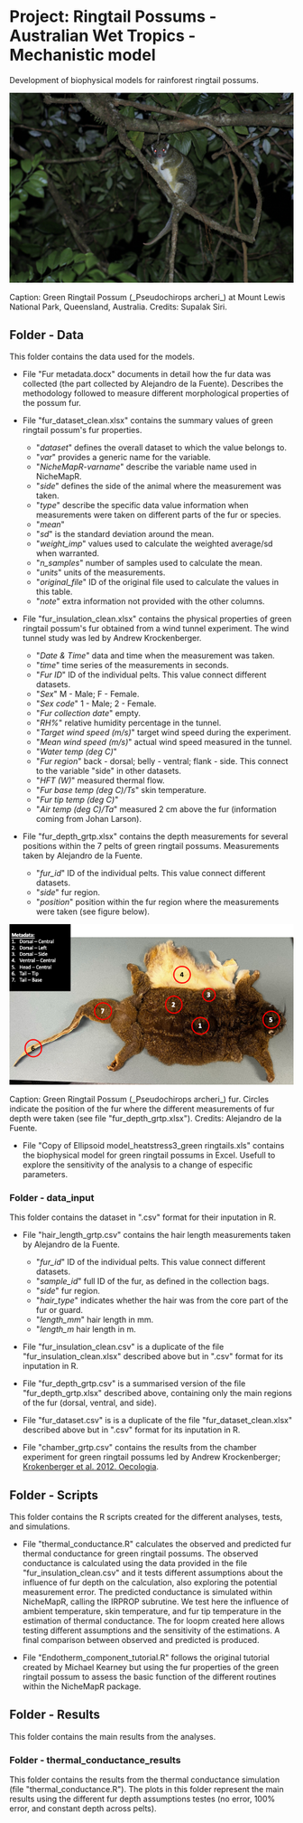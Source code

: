 # Project: Ringtail Possums - Australian Wet Tropics - Mechanistic model

Development of biophysical models for rainforest ringtail possums.

<p align="center">
  <img src="https://github.com/AlejandroFuentePinero/Ringtail_WT_Mechanistic_Model/blob/main/pics/grtp.JPG" alt="Green Ringtail Possum."/>
</p>
Caption: Green Ringtail Possum (_Pseudochirops archeri_) at Mount Lewis National Park, Queensland, Australia. 
Credits: Supalak Siri.



## Folder - **Data**
This folder contains the data used for the models.

- File "Fur metadata.docx" documents in detail how the fur data was collected (the part collected by Alejandro de la Fuente). Describes the methodology followed to measure different morphological properties of the possum fur.

- File "fur_dataset_clean.xlsx" contains the summary values of green ringtail possum's fur properties.
  - "_dataset_" defines the overall dataset to which the value belongs to.
  - "_var_" provides a generic name for the variable.
  - "_NicheMapR-varname_" describe the variable name used in NicheMapR.
  - "_side_" defines the side of the animal where the measurement was taken.
  - "_type_" describe the specific data value information when measurements were taken on different parts of the fur or species.
  - "_mean_"
  - "_sd_" is the standard deviation around the mean.
  - "_weight_imp_" values used to calculate the weighted average/sd when warranted.
  - "_n_samples_" number of samples used to calculate the mean.
  - "_units_" units of the measurements.
  - "_original_file_" ID of the original file used to calculate the values in this table.
  - "_note_" extra information not provided with the other columns.
  
- File "fur_insulation_clean.xlsx" contains the physical properties of green ringtail possum's fur obtained from a wind tunnel experiment. The wind tunnel study was led by Andrew Krockenberger.
  - "_Date & Time_" data and time when the measurement was taken.
  - "_time_" time series of the measurements in seconds.
  - "_Fur ID_" ID of the individual pelts. This value connect different datasets.
  - "_Sex_" M - Male; F - Female.
  - "_Sex code_" 1 - Male; 2 - Female.
  - "_Fur collection date_" empty.
  - "_RH%_" relative humidity percentage in the tunnel.
  - "_Target wind speed (m/s)_" target wind speed during the experiment.
  - "_Mean wind speed (m/s)_" actual wind speed measured in the tunnel.
  - "_Water temp (deg C)_"
  - "_Fur region_" back - dorsal; belly -  ventral; flank - side. This connect to the variable "side" in other datasets.
  - "_HFT (W)_" measured thermal flow.
  - "_Fur base temp (deg C)/Ts_" skin temperature.
  - "_Fur tip temp (deg C)_"
  - "_Air temp (deg C)/Ta_" measured 2 cm above the fur (information coming from Johan Larson).
  
 - File "fur_depth_grtp.xlsx" contains the depth measurements for several positions within the 7 pelts of green ringtail possums. Measurements taken by Alejandro de la Fuente.
   - "_fur_id_" ID of the individual pelts. This value connect different datasets.
   - "_side_" fur region.
   - "_position_" position within the fur region where the measurements were taken (see figure below).


<p align="center">
  <img src="https://github.com/AlejandroFuentePinero/Ringtail_WT_Mechanistic_Model/blob/main/pics/fur_depth_position.png" alt="Green Ringtail Possum's fur measurements."/>
</p>
Caption: Green Ringtail Possum (_Pseudochirops archeri_) fur. Circles indicate the position of the fur where the different measurements of fur depth were taken (see file "fur_depth_grtp.xlsx").
Credits: Alejandro de la Fuente.



- File "Copy of Ellipsoid model_heatstress3_green ringtails.xls" contains the biophysical model for green ringtail possums in Excel. Usefull to explore the sensitivity of the analysis to a change of especific parameters.

### Folder - **data_input**
This folder contains the dataset in ".csv" format for their inputation in R.

- File "hair_length_grtp.csv" contains the hair length measurements taken by Alejandro de la Fuente.
  - "_fur_id_" ID of the individual pelts. This value connect different datasets.
  - "_sample_id_" full ID of the fur, as defined in the collection bags.
  - "_side_" fur region.
  - "_hair_type_" indicates whether the hair was from the core part of the fur or guard.
  - "_length_mm_" hair length in mm.
  - "_length_m_ hair length in m.

- File "fur_insulation_clean.csv" is a duplicate of the file "fur_insulation_clean.xlsx" described above but in ".csv" format for its inputation in R.

- File "fur_depth_grtp.csv" is a summarised version of the file "fur_depth_grtp.xlsx" described above, containing only the main regions of the fur (dorsal, ventral, and side).

- File "fur_dataset.csv" is is a duplicate of the file "fur_dataset_clean.xlsx" described above but in ".csv" format for its inputation in R. 

- File "chamber_grtp.csv" contains the results from the chamber experiment for green ringtail possums led by Andrew Krockenberger; [Krokenberger et al. 2012. Oecologia](https://link.springer.com/article/10.1007/s00442-011-2146-2).

## Folder - **Scripts**
This folder contains the R scripts created for the different analyses, tests, and simulations.

- File "thermal_conductance.R" calculates the observed and predicted fur thermal conductance for green ringtail possums. The observed conductance is calculated using the data provided in the file "fur_insulation_clean.csv" and it tests different assumptions about the influence of fur depth on the calculation, also exploring the potential measurement error. The predicted conductance is simulated within NicheMapR, calling the IRPROP subrutine. We test here the influence of ambient temperature, skin temperature, and fur tip temperature in the estimation of thermal conductance. The for loopm created here allows testing different assumptions and the sensitivity of the estimations. A final comparison between observed and predicted is produced.

- File "Endotherm_component_tutorial.R" follows the original tutorial created by Michael Kearney but using the fur properties of the green ringtail possum to assess the basic function of the different routines within the NicheMapR package.
  
## Folder - **Results**
This folder contains the main results from the analyses.

### Folder - **thermal_conductance_results**
This folder contains the results from the thermal conductance simulation (file "thermal_conductance.R"). The plots in this folder represent the main results using the different fur depth assumptions testes (no error, 100% error, and constant depth across pelts).
